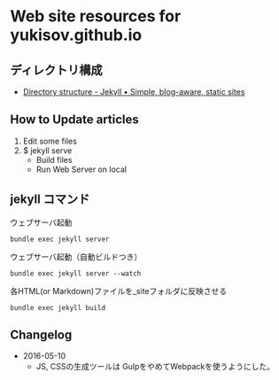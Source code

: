 Web site resources for yukisov.github.io
=====


ディレクトリ構成
----------------

- [Directory structure - Jekyll • Simple, blog-aware, static sites](https://jekyllrb.com/docs/structure/)



How to Update articles
----------------------

1. Edit some files
2. $ jekyll serve
    - Build files
    - Run Web Server on local

jekyll コマンド
---------------

ウェブサーバ起動

```
bundle exec jekyll server
```

ウェブサーバ起動（自動ビルドつき）

```
bundle exec jekyll server --watch
```

各HTML(or Markdown)ファイルを_siteフォルダに反映させる

```
bundle exec jekyll build
```

Changelog
---------

- 2016-05-10
  - JS, CSSの生成ツールは GulpをやめてWebpackを使うようにした。

